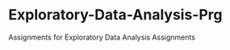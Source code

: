 Exploratory-Data-Analysis-Prg
=============================

Assignments for Exploratory Data Analysis Assignments
